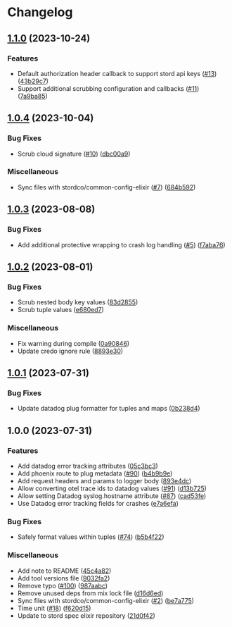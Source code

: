 # Changelog

## [1.1.0](https://github.com/stordco/logger_json/compare/v1.0.4...v1.1.0) (2023-10-24)


### Features

* Default authorization header callback to support stord api keys ([#13](https://github.com/stordco/logger_json/issues/13)) ([43b29c7](https://github.com/stordco/logger_json/commit/43b29c7c5460821c7c7c0ecff597a989430a9773))
* Support additional scrubbing configuration and callbacks ([#11](https://github.com/stordco/logger_json/issues/11)) ([7a9ba85](https://github.com/stordco/logger_json/commit/7a9ba85732c28a8a5b9e936f4cf56767eeeb495f))

## [1.0.4](https://github.com/stordco/logger_json/compare/v1.0.3...v1.0.4) (2023-10-04)


### Bug Fixes

* Scrub cloud signature ([#10](https://github.com/stordco/logger_json/issues/10)) ([dbc00a9](https://github.com/stordco/logger_json/commit/dbc00a92111f95f0c8069eb00f15d3c97e40860b))


### Miscellaneous

* Sync files with stordco/common-config-elixir ([#7](https://github.com/stordco/logger_json/issues/7)) ([684b592](https://github.com/stordco/logger_json/commit/684b592f189f4ac75cf70c5874a20b36b27037a0))

## [1.0.3](https://github.com/stordco/logger_json/compare/v1.0.2...v1.0.3) (2023-08-08)


### Bug Fixes

* Add additional protective wrapping to crash log handling ([#5](https://github.com/stordco/logger_json/issues/5)) ([f7aba76](https://github.com/stordco/logger_json/commit/f7aba76f638a00b1a7c86448bf3f90b69b6eb56d))

## [1.0.2](https://github.com/stordco/logger_json/compare/v1.0.1...v1.0.2) (2023-08-01)


### Bug Fixes

* Scrub nested body key values ([83d2855](https://github.com/stordco/logger_json/commit/83d2855c5663363d3eff5f85d94ef130d2d56fcc))
* Scrub tuple values ([e680ed7](https://github.com/stordco/logger_json/commit/e680ed7c389f547bb904e5419c64cbe9fe31c84e))


### Miscellaneous

* Fix warning during compile ([0a90846](https://github.com/stordco/logger_json/commit/0a908465a2d151de39389995888d5dd38a894846))
* Update credo ignore rule ([8893e30](https://github.com/stordco/logger_json/commit/8893e30a215067b5ddfe79490ba60cfd4a94c8bc))

## [1.0.1](https://github.com/stordco/logger_json/compare/v1.0.0...v1.0.1) (2023-07-31)


### Bug Fixes

* Update datadog plug formatter for tuples and maps ([0b238d4](https://github.com/stordco/logger_json/commit/0b238d4ea850cf6d9e22158451182df42bc54e79))

## 1.0.0 (2023-07-31)


### Features

* Add datadog error tracking attributes ([05c3bc3](https://github.com/stordco/logger_json/commit/05c3bc3f9261ae55043d61dfece1d9c4f9a733c2))
* Add phoenix route to plug metadata ([#90](https://github.com/stordco/logger_json/issues/90)) ([b4b9b9e](https://github.com/stordco/logger_json/commit/b4b9b9eb783d44298fa6445fa9a889c26cfd8788))
* Add request headers and params to logger body ([893e4dc](https://github.com/stordco/logger_json/commit/893e4dc279bf1ca71220acad84459fe86eaaf85a))
* Allow converting otel trace ids to datadog values ([#91](https://github.com/stordco/logger_json/issues/91)) ([d13b725](https://github.com/stordco/logger_json/commit/d13b725b5bc905e243e1c8781a2c80e91906aaf2))
* Allow setting Datadog syslog.hostname attribute ([#87](https://github.com/stordco/logger_json/issues/87)) ([cad53fe](https://github.com/stordco/logger_json/commit/cad53feaadddaa1766a7fde33b504f3b1da3cd13))
* Use Datadog error tracking fields for crashes ([e7a6efa](https://github.com/stordco/logger_json/commit/e7a6efa4892f9c75ff415c260b2db96245e1203a))


### Bug Fixes

* Safely format values within tuples ([#74](https://github.com/stordco/logger_json/issues/74)) ([b5b4f22](https://github.com/stordco/logger_json/commit/b5b4f224bf295252c8989bd22b0551c155c2ee93))


### Miscellaneous

* Add note to README ([45c4a82](https://github.com/stordco/logger_json/commit/45c4a8204a1123ad09a23f06c0c16d6fd413ed57))
* Add tool versions file ([9032fa2](https://github.com/stordco/logger_json/commit/9032fa20442b714e1a9bad5893d7381ab995d2ec))
* Remove typo ([#100](https://github.com/stordco/logger_json/issues/100)) ([987aabc](https://github.com/stordco/logger_json/commit/987aabc835c6b37555aa62a6a76b6cac65ceed93))
* Remove unused deps from mix lock file ([d16d6ed](https://github.com/stordco/logger_json/commit/d16d6edc112e81dbb8e04e2c6fc824128517abe2))
* Sync files with stordco/common-config-elixir ([#2](https://github.com/stordco/logger_json/issues/2)) ([be7a775](https://github.com/stordco/logger_json/commit/be7a775fe098e51f09a5c2b046b9afc77d019aaf))
* Time unit ([#18](https://github.com/stordco/logger_json/issues/18)) ([f620d15](https://github.com/stordco/logger_json/commit/f620d1560df264f64548cbe9d35ff5656f0c914d))
* Update to stord spec elixir repository ([21d0f42](https://github.com/stordco/logger_json/commit/21d0f4279ada1166a60771f196514cd454cd3ec9))
